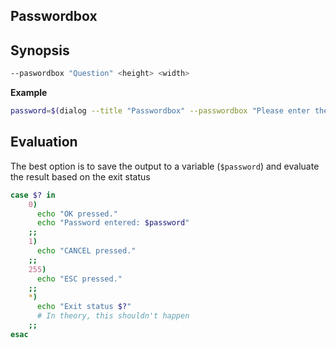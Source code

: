 ## Passwordbox

## Synopsis

```sh
--paswordbox "Question" <height> <width>
```

**Example**

```sh
password=$(dialog --title "Passwordbox" --passwordbox "Please enter the password" 8 60 3>&1 1>&2 2>&3)
```

## Evaluation

The best option is to save the output to a variable (`$password`) and evaluate the result based on the exit status

```sh
case $? in
    0)
      echo "OK pressed."
      echo "Password entered: $password"
    ;;
    1)
      echo "CANCEL pressed."
    ;;
    255)
      echo "ESC pressed."
    ;;
    *)
      echo "Exit status $?"
      # In theory, this shouldn't happen
    ;;
esac
```
